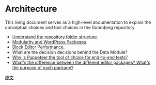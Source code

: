 # Architecture

This living document serves as a high-level documentation to explain the conceptual choices and tool choices in the Gutenberg repository.

- [Understand the repository folder structure](https://ja.wordpress.org/team/handbook/block-editor/principles/architecture/folder-structure/).
- [Modularity and WordPress Packages](https://ja.wordpress.org/team/handbook/block-editor/principles/architecture/modularity).
- [Block Editor Performance](https://ja.wordpress.org/team/handbook/block-editor/principles/architecture/performance).
- What are the decision decisions behind the Data Module?
- [Why is Puppeteer the tool of choice for end-to-end tests?](https://ja.wordpress.org/team/handbook/block-editor/principles/architecture/automated-testing)
- [What's the difference between the different editor packages? What's the purpose of each package?](https://ja.wordpress.org/team/handbook/block-editor/principles/architecture/modularity#whats-the-difference-between-the-different-editor-packages-whats-the-purpose-of-each-package)

[原文](https://github.com/WordPress/gutenberg/blob/master/docs/architecture/readme.md)